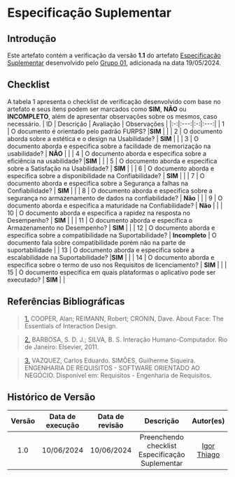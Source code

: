 # Especificação Suplementar


## Introdução

Este artefato contém a verificação da versão **1.1** do artefato [Especificação Suplementar](https://requisitos-de-software.github.io/2024.1-DiarioOficialdaUniao/modelagem/especificacao/) desenvolvido pelo [Grupo 01](https://requisitos-de-software.github.io/2024.1-DiarioOficialdaUniao/), adicionada na data 19/05/2024.

## Checklist

A tabela 1 apresenta o checklist de verificação desenvolvido com base no artefato e seus itens podem ser marcados como **SIM**, **NÃO** ou **INCOMPLETO**, além de apresentar observações sobre os mesmos, caso necessário.
| ID | Descrição | Avaliação | Observações |
|:-:|:---:|:-:|:---:|
| 1 | O documento é orientado pelo padrão FURPS? |**SIM**  |  |
| 2 | O documento aborda sobre a estética e o design na Usabilidade? | **SIM** |  |
| 3 | O documento aborda e especifica sobre a facilidade de memorização na usabilidade? | **NÃO** |  |
| 4 | O documento aborda e especifica sobre a eficiência na usabilidade? |**SIM**  |  |
| 5 | O documento aborda e especifica sobre a Satisfação na Usabilidade? | **SIM** |  |
| 6 | O documento aborda e especifica sobre a disponibilidade na Confiabilidade? | **SIM** |  |
| 7 | O documento aborda e especifica sobre a Segurança a falhas na Confiabilidade? | **SIM** |  |
| 8 | O documento aborda e especifica sobre a segurança no armazenamento de dados na confiabilidade? | **Não** |  |
| 9 | O documento aborda e especifica a maturidade na Confiabilidade? | **Não** |  |
| 10 | O documento aborda e especifica a rapidez na resposta no Desempenho? | **SIM** |  |
| 11 | O documento aborda e especifica o Armazenamento no Desempenho? | **SIM** |  |
| 12 | O documento aborda e especifica sobre a compatibilidade na Suportabilidade? | **Incompleto** |  O documento fala sobre compatibilidade porém não na parte de suportabilidade |
| 13 | O documento aborda e especifica sobre a escalabilidade na Suportabilidade? |**SIM**  |  |
| 14 | O documento aborda e especifica sobre o termo de uso nos Requisitos de licenciamento? | **SIM** |  |
| 15 | O documento especifica em quais plataformas o aplicativo pode ser executado? | **SIM** |  |


## Referências Bibliográficas

> <a id="FTF1Ref" href="#FTF1">1.</a> COOPER, Alan; REIMANN, Robert; CRONIN, Dave. About Face: The Essentials of Interaction Design.

> <a id="FTF2Ref" href="#FTF2">2.</a> BARBOSA, S. D. J.; SILVA, B. S. Interação Humano-Computador. Rio de Janeiro: Elsevier, 2011.

> <a id="FTF2Ref" href="#FTF3">3.</a> VAZQUEZ, Carlos Eduardo. SIMÕES, Guilherme Siqueira. ENGENHARIA DE REQUISITOS - SOFTWARE ORIENTADO AO NEGÓCIO. Disponível em: Requisitos - Engenharia de Requisitos.


## Histórico de Versão

| Versão | Data de execução | Data de revisão |  Descrição                          | Autor(es)                                           | Revisor(es)                                           |
| :----: | :--------------: | :-------------: | :---------------------------------: | :-------------------------------------------------: | :---------------------------------------------------: |
| 1.0    | 10/06/2024       | 10/06/2024      | Preenchendo checklist Especificação Suplementar  |  [Igor Thiago](https://github.com/alladin51) | [Rodrigo Gontijo](https://github.com/rodrigogontijoo) |
